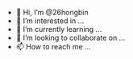 - 👋 Hi, I’m @26hongbin
- 👀 I’m interested in ...
- 🌱 I’m currently learning ...
- 💞️ I’m looking to collaborate on ...
- 📫 How to reach me ...

<!---
26hongbin/26hongbin is a ✨ special ✨ repository because its `README.md` (this file) appears on your GitHub profile.
You can click the Preview link to take a look at your changes.
--->
